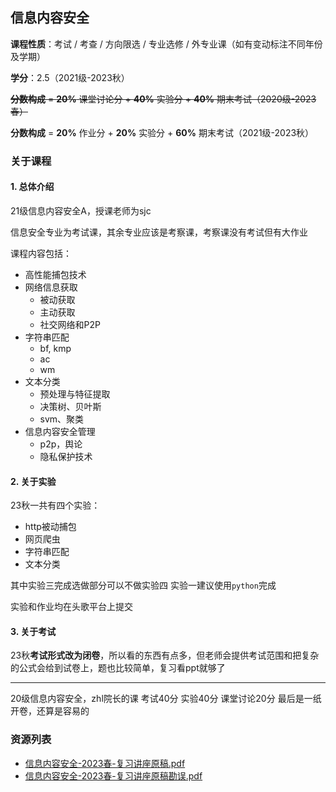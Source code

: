 ## 信息内容安全

**课程性质**：考试 / 考查 / 方向限选 / 专业选修 / 外专业课（如有变动标注不同年份及学期）

**学分**：2.5（2021级-2023秋）

~~**分数构成** = **20%** 课堂讨论分 + **40%** 实验分 + **40%** 期末考试（2020级-2023春）~~

**分数构成** = **20%** 作业分 + **20%** 实验分 + **60%** 期末考试（2021级-2023秋）



### 关于课程

#### 1. 总体介绍

21级信息内容安全A，授课老师为sjc

信息安全专业为考试课，其余专业应该是考察课，考察课没有考试但有大作业

课程内容包括：

- 高性能捕包技术
- 网络信息获取
    - 被动获取
    - 主动获取
    - 社交网络和P2P
- 字符串匹配
    - bf, kmp
    - ac
    - wm
- 文本分类
    - 预处理与特征提取
    - 决策树、贝叶斯
    - svm、聚类
- 信息内容安全管理
    - p2p，舆论
    - 隐私保护技术


#### 2. 关于实验

23秋一共有四个实验：

- http被动捕包
- 网页爬虫
- 字符串匹配
- 文本分类

其中实验三完成选做部分可以不做实验四
实验一建议使用`python`完成

实验和作业均在头歌平台上提交


#### 3. 关于考试

23秋**考试形式改为闭卷**，所以看的东西有点多，但老师会提供考试范围和把复杂的公式会给到试卷上，题也比较简单，复习看ppt就够了

---

20级信息内容安全，zhl院长的课
考试40分
实验40分
课堂讨论20分
最后是一纸开卷，还算是容易的


### 资源列表

- [信息内容安全-2023春-复习讲座原稿.pdf](https://raw.githubusercontent.com/HIT-FC-OpenCS/CS_Courses/main/信息安全/信息内容安全/课程复习资料/信息内容安全-2023春-复习讲座原稿.pdf)
- [信息内容安全-2023春-复习讲座原稿勘误.pdf](https://raw.githubusercontent.com/HIT-FC-OpenCS/CS_Courses/main/信息安全/信息内容安全/课程复习资料/信息内容安全-2023春-复习讲座原稿勘误.pdf)
